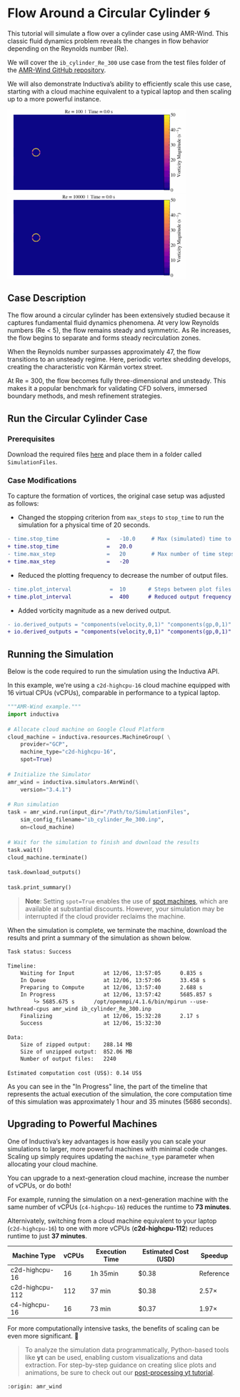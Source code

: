 # Flow Around a Circular Cylinder 🌀
This tutorial will simulate a flow over a cylinder case using AMR-Wind. This classic fluid dynamics problem reveals the changes in flow behavior depending on the Reynolds number (Re).

We will cover the `ib_cylinder_Re_300` use case from the test files folder of the [AMR-Wind GitHub repository](https://github.com/Exawind/amr-wind/tree/main/test/test_files/ib_cylinder_Re_300).

We will also demonstrate Inductiva’s ability to efficiently scale this use case, starting with a cloud 
machine equivalent to a typical laptop and then scaling up to a more powerful instance.

<img src="_static/Re100.gif" alt="Demo Animation" width="400"/>  <img src="_static/Re10000.gif" alt="Demo Animation" width="400"/>

## Case Description
The flow around a circular cylinder has been extensively studied because it captures fundamental fluid dynamics phenomena. At very low Reynolds numbers (Re < 5), the flow remains steady and symmetric. As Re increases, the flow begins to separate and forms steady recirculation zones. 

When the Reynolds number surpasses approximately 47, the flow transitions to an unsteady regime. Here, periodic vortex shedding develops, creating the characteristic von Kármán vortex street.

At Re = 300, the flow becomes fully three-dimensional and unsteady. This makes it a popular benchmark for validating CFD solvers, immersed boundary methods, and mesh refinement strategies.

## Run the Circular Cylinder Case

### Prerequisites
Download the required files [here](https://storage.googleapis.com/inductiva-api-demo-files/flow-cylinder-case.zip) and place them in a folder called `SimulationFiles`. 

### Case Modifications
To capture the formation of vortices, the original case setup was adjusted as follows:

* Changed the stopping criterion from `max_steps` to `stop_time` to run the simulation for a physical time of 20 seconds.

```diff
- time.stop_time               =   -10.0     # Max (simulated) time to evolve
+ time.stop_time               =   20.0 
- time.max_step                =   20        # Max number of time steps
+ time.max_step                =   -20 
```

* Reduced the plotting frequency to decrease the number of output files.

```diff 
- time.plot_interval            =  10       # Steps between plot files
+ time.plot_interval            =  400      # Reduced output frequency to limit file size
```

* Added vorticity magnitude as a new derived output.

```diff 
- io.derived_outputs = "components(velocity,0,1)" "components(gp,0,1)"
+ io.derived_outputs = "components(velocity,0,1)" "components(gp,0,1)" "mag_vorticity"
```

## Running the Simulation
Below is the code required to run the simulation using the Inductiva API.

In this example, we're using a `c2d-highcpu-16` cloud machine equipped with 16 virtual CPUs (vCPUs), comparable 
in performance to a typical laptop.

```python
"""AMR-Wind example."""
import inductiva

# Allocate cloud machine on Google Cloud Platform
cloud_machine = inductiva.resources.MachineGroup( \
    provider="GCP",
    machine_type="c2d-highcpu-16",
    spot=True)

# Initialize the Simulator
amr_wind = inductiva.simulators.AmrWind(\
    version="3.4.1")

# Run simulation
task = amr_wind.run(input_dir="/Path/to/SimulationFiles",
    sim_config_filename="ib_cylinder_Re_300.inp",
    on=cloud_machine)

# Wait for the simulation to finish and download the results
task.wait()
cloud_machine.terminate()

task.download_outputs()

task.print_summary()
```

> **Note**: Setting `spot=True` enables the use of [spot machines](../how-it-works/machines/spot-machines.md), which are available at substantial discounts. 
> However, your simulation may be interrupted if the cloud provider reclaims the machine.

When the simulation is complete, we terminate the machine, download the results and print a summary of the simulation as shown below.

```
Task status: Success

Timeline:
	Waiting for Input         at 12/06, 13:57:05      0.835 s
	In Queue                  at 12/06, 13:57:06      33.458 s
	Preparing to Compute      at 12/06, 13:57:40      2.688 s
	In Progress               at 12/06, 13:57:42      5685.857 s
		└> 5685.675 s      /opt/openmpi/4.1.6/bin/mpirun --use-hwthread-cpus amr_wind ib_cylinder_Re_300.inp
	Finalizing                at 12/06, 15:32:28      2.17 s
	Success                   at 12/06, 15:32:30      

Data:
	Size of zipped output:    288.14 MB
	Size of unzipped output:  852.06 MB
	Number of output files:   2240

Estimated computation cost (US$): 0.14 US$
```

As you can see in the "In Progress" line, the part of the timeline that
represents the actual execution of the simulation, 
the core computation time of this simulation was approximately 1 hour and 35 minutes (5686 seconds).

## Upgrading to Powerful Machines
One of Inductiva’s key advantages is how easily you can scale your simulations to larger, more powerful machines with minimal code changes. Scaling up simply requires updating the `machine_type` parameter when allocating your cloud machine.

You can upgrade to a next-generation cloud machine, increase the number of vCPUs, or do both!

For example, running the simulation on a next-generation machine with the same number of vCPUs (`c4-highcpu-16`) reduces the runtime to **73 minutes**.

Alternivately, switching from a cloud machine equivalent to your laptop (`c2d-highcpu-16`) to one with more vCPUs (**c2d-highcpu-112**) reduces runtime to just **37 minutes**.

| Machine Type     | vCPUs | Execution Time | Estimated Cost (USD) | Speedup   |
|------------------|-------|----------------|------------|-----------|
| c2d-highcpu-16   | 16    | 1h 35min       | $0.38      | Reference |
| c2d-highcpu-112  | 112   | 37 min         | $0.38      | 2.57×     |
| c4-highcpu-16    | 16    | 73 min         | $0.37      | 1.97×     |

For more computationally intensive tasks, the benefits of scaling can be even more significant. 🚀

> To analyze the simulation data programmatically, Python-based tools like **yt** can be used, enabling 
custom visualizations and data extraction. For step-by-step guidance on creating slice plots and animations, 
be sure to check out our [post-processing yt tutorial](using-yt).

```{banner_small}
:origin: amr_wind
```